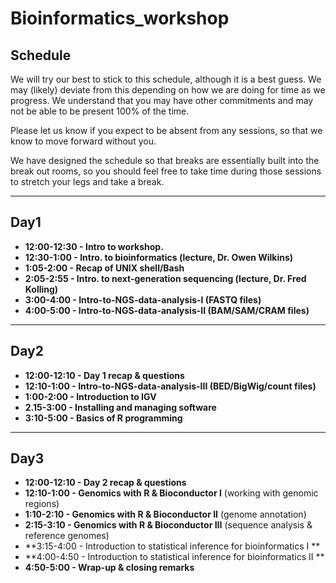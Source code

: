 
# Bioinformatics_workshop

## Schedule

We will try our best to stick to this schedule, although it is a best guess. We may (likely) deviate from this depending on how we are doing for time as we progress. We understand that you may have other commitments and may not be able to be present 100% of the time.

Please let us know if you expect to be absent from any sessions, so that we know to move forward without you.

We have designed the schedule so that breaks are essentially built into the break out rooms, so you should feel free to take time during those sessions to stretch your legs and take a break.

---

## Day1
- **12:00-12:30 - Intro to workshop.**
- **12:30-1:00 - Intro. to bioinformatics (lecture, Dr. Owen Wilkins)**
- **1:05-2:00 - Recap of UNIX shell/Bash**
- **2:05-2:55 - Intro. to next-generation sequencing (lecture, Dr. Fred Kolling)**
- **3:00-4:00 - Intro-to-NGS-data-analysis-I (FASTQ files)**  
- **4:00-5:00 - Intro-to-NGS-data-analysis-II (BAM/SAM/CRAM files)**

---

## Day2

- **12:00-12:10 - Day 1 recap & questions**
- **12:10-1:00 - Intro-to-NGS-data-analysis-III (BED/BigWig/count files)**  
- **1:00-2:00 - Introduction to IGV**
- **2.15-3:00 - Installing and managing software**  
- **3:10-5:00 - Basics of R programming**

---

## Day3

- **12:00-12:10 - Day 2 recap & questions**
- **12:10-1:00 - Genomics with R & Bioconductor I** (working with genomic regions)
- **1:10-2:10 - Genomics with R & Bioconductor II** (genome annotation)
- **2:15-3:10 - Genomics with R & Bioconductor III** (sequence analysis & reference genomes)
- **3:15-4:00 - Introduction to statistical inference for bioinformatics I **
- **4:00-4:50 - Introduction to statistical inference for bioinformatics II **
- **4:50-5:00 - Wrap-up & closing remarks**
